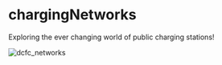 # chargingNetworks
Exploring the ever changing world of public charging stations!

![dcfc_networks](https://github.com/fhall18/chargingNetworks/images/dcfc_networks)

